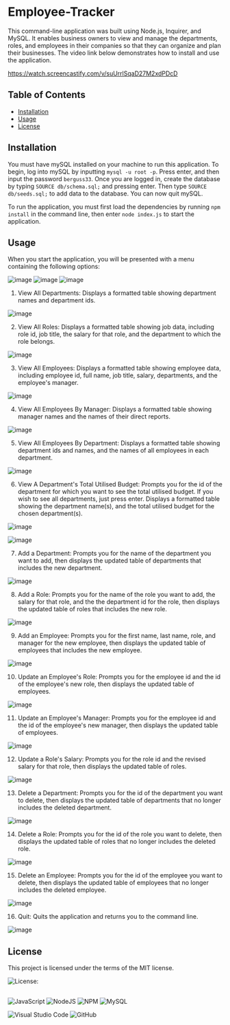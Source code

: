 # Employee-Tracker

This command-line application was built using Node.js, Inquirer, and MySQL. It enables business owners to view and manage the departments, roles, and employees in their companies so that they can organize and plan their businesses. The video link below demonstrates how to install and use the application.

https://watch.screencastify.com/v/suUrrlSqaD27M2xdPDcD


## Table of Contents

* [Installation](#installation)
* [Usage](#usage)
* [License](#license)
  
  
## Installation

You must have mySQL installed on your machine to run this application. To begin, log into mySQL by inputting `mysql -u root -p`. Press enter, and then input the password `berguss33`. Once you are logged in, create the database by typing `SOURCE db/schema.sql;` and pressing enter. Then type `SOURCE db/seeds.sql;` to add data to the database. You can now quit mySQL.

To run the application, you must first load the dependencies by running `npm install` in the command line, then enter `node index.js` to start the application.


## Usage

When you start the application, you will be presented with a menu containing the following options: 

![image](https://user-images.githubusercontent.com/122234007/232347297-07e73e1b-a49d-4910-9c33-73923795b7df.png) 
![image](https://user-images.githubusercontent.com/122234007/232347490-2f04457a-0ab6-4362-9829-0a0a003ec6bc.png) 
![image](https://user-images.githubusercontent.com/122234007/232347362-08ec6afe-70e9-4b49-be17-650c8bec7e69.png)


1) View All Departments: Displays a formatted table showing department names and department ids.  

![image](https://user-images.githubusercontent.com/122234007/232346853-9d64497e-ef84-4fdd-a4e1-585667569395.png)


2) View All Roles: Displays a formatted table showing job data, including role id, job title, the salary for that role, and the department to which the role belongs.
  
![image](https://user-images.githubusercontent.com/122234007/232346865-516063d2-3611-4dec-907f-d68ebe0cdc0d.png)


3) View All Employees: Displays a formatted table showing employee data, including employee id, full name, job title, salary, departments, and the employee's manager.

![image](https://user-images.githubusercontent.com/122234007/232346913-32a9ecc7-dfb8-4788-ac25-92a00dc15122.png)


4) View All Employees By Manager: Displays a formatted table showing manager names and the names of their direct reports.

![image](https://user-images.githubusercontent.com/122234007/232346924-66b757eb-1fa5-4591-82da-3cfb4bf48e0c.png)


5) View All Employees By Department: Displays a formatted table showing department ids and names, and the names of all employees in each department.

![image](https://user-images.githubusercontent.com/122234007/232346941-a7795ca6-ad8b-4169-ab59-d93a6dc7a49f.png)


6) View A Department's Total Utilised Budget: Prompts you for the id of the department for which you want to see the total utilised budget. If you wish to see all   departments, just press enter. Displays a formatted table showing  the department name(s), and the total utilised budget for the chosen department(s).

![image](https://user-images.githubusercontent.com/122234007/232346957-a8d6b541-cf20-47c8-8d32-ae0faa2025e1.png)

![image](https://user-images.githubusercontent.com/122234007/232346971-14c65094-8999-446e-8328-ac4952543df1.png)


7) Add a Department: Prompts you for the name of the department you want to add, then displays the updated table of departments that includes the new department.

![image](https://user-images.githubusercontent.com/122234007/232346992-089329a3-5c9e-49ef-a1d8-7f4fd220d6bb.png)


8) Add a Role: Prompts you for the name of the role you want to add, the salary for that role, and the the department id for the role, then displays the updated table of roles that includes the new role.

![image](https://user-images.githubusercontent.com/122234007/232347012-3481ed35-f6f0-4ff3-9567-b42a1faa6d47.png)


9) Add an Employee: Prompts you for the first name, last name, role, and manager for the new employee, then displays the updated table of employees that includes the new employee.

![image](https://user-images.githubusercontent.com/122234007/232347027-4fed2b23-0043-4cb0-9c23-0d58fa4cf099.png)


10) Update an Employee's Role: Prompts you for the employee id and the id of the employee's new role, then displays the updated table of employees.

![image](https://user-images.githubusercontent.com/122234007/232347046-5b17c73b-a726-42cc-a785-21aaea462be0.png)


11) Update an Employee's Manager: Prompts you for the employee id and the id of the employee's new manager, then displays the updated table of employees.

![image](https://user-images.githubusercontent.com/122234007/232347063-f7cb11f4-2ad1-4c68-b532-a5aca394480e.png)


12) Update a Role's Salary: Prompts you for the role id and the revised salary for that role, then displays the updated table of roles.

![image](https://user-images.githubusercontent.com/122234007/232347079-a3cb8ddb-a59b-4262-9415-0cec590febf7.png)


13) Delete a Department: Prompts you for the id of the department you want to delete, then displays the updated table of departments that no longer includes the deleted department.

![image](https://user-images.githubusercontent.com/122234007/232347091-46876f16-8f70-4f89-ac74-dcebfece1c8b.png)


14) Delete a Role: Prompts you for the id of the role you want to delete, then displays the updated table of roles that no longer includes the deleted role.

![image](https://user-images.githubusercontent.com/122234007/232347108-470d69d1-d183-4446-85a4-0075595e9699.png)


15) Delete an Employee: Prompts you for the id of the employee you want to delete, then displays the updated table of employees that no longer includes the deleted employee.

![image](https://user-images.githubusercontent.com/122234007/232347127-dda279d7-cd74-4a88-b252-cdb5e2dd7cbf.png)


16) Quit: Quits the application and returns you to the command line.

![image](https://user-images.githubusercontent.com/122234007/232347142-50e86c60-513f-4202-9ae4-fa1a05ba9510.png)


## License
This project is licensed under the terms of the MIT license.

![License: ](https://img.shields.io/badge/License-MIT-blueviolet.svg)


##
![JavaScript](https://img.shields.io/badge/javascript-%23323330.svg?style=for-the-badge&logo=javascript&logoColor=%23F7DF1E) ![NodeJS](https://img.shields.io/badge/node.js-6DA55F?style=for-the-badge&logo=node.js&logoColor=white)  ![NPM](https://img.shields.io/badge/NPM-%23CB3837.svg?style=for-the-badge&logo=npm&logoColor=white)  ![MySQL](https://img.shields.io/badge/mysql-%2300f.svg?style=for-the-badge&logo=mysql&logoColor=white)  
  
![Visual Studio Code](https://img.shields.io/badge/Visual%20Studio%20Code-0078d7.svg?style=for-the-badge&logo=visual-studio-code&logoColor=white) ![GitHub](https://img.shields.io/badge/github-%23121011.svg?style=for-the-badge&logo=github&logoColor=white)
